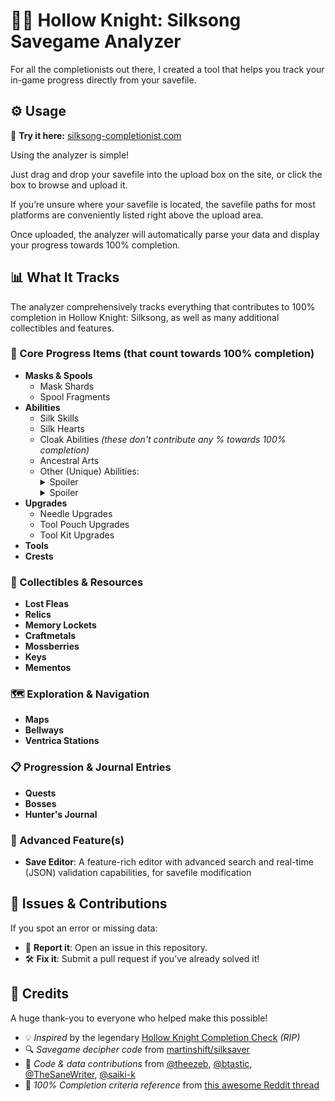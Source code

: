 # 🧵🎵 Hollow Knight: Silksong Savegame Analyzer

For all the completionists out there, I created a tool that helps you track your in-game progress directly from your savefile.


## ⚙️ Usage

🔗 **Try it here:** [silksong-completionist.com](https://silksong-completionist.com/)

Using the analyzer is simple!

Just drag and drop your savefile into the upload box on the site, or click the box to browse and upload it.

If you’re unsure where your savefile is located, the savefile paths for most platforms are conveniently listed right above the upload area.

Once uploaded, the analyzer will automatically parse your data and display your progress towards 100% completion.


## 📊 What It Tracks

The analyzer comprehensively tracks everything that contributes to 100% completion in Hollow Knight: Silksong, as well as many additional collectibles and features.

### 🧩 Core Progress Items (that count towards **100% completion**)
- **Masks & Spools**
  - Mask Shards
  - Spool Fragments
- **Abilities**
  - Silk Skills
  - Silk Hearts
  - Cloak Abilities *(these don't contribute any % towards 100% completion)*
  - Ancestral Arts
  - Other (Unique) Abilities: <details><summary>Spoiler</summary>Sylphsong</details><details><summary>Spoiler</summary>Everbloom</details>
- **Upgrades**
  - Needle Upgrades
  - Tool Pouch Upgrades
  - Tool Kit Upgrades
- **Tools**
- **Crests**

### 💎 Collectibles & Resources
- **Lost Fleas**
- **Relics**
- **Memory Lockets**
- **Craftmetals**
- **Mossberries**
- **Keys**
- **Mementos**

### 🗺️ Exploration & Navigation
- **Maps**
- **Bellways**
- **Ventrica Stations**

### 📋 Progression & Journal Entries
- **Quests**
- **Bosses**
- **Hunter's Journal**

### 🔧 Advanced Feature(s)
- **Save Editor**: A feature-rich editor with advanced search and real-time (JSON) validation capabilities, for savefile modification


## 🐞 Issues & Contributions

If you spot an error or missing data:

- 🐛 **Report it**: Open an issue in this repository.
- 🛠️ **Fix it**: Submit a pull request if you’ve already solved it!


## 💖 Credits

A huge thank-you to everyone who helped make this possible!

- 💡 *Inspired* by the legendary [Hollow Knight Completion Check](https://reznormichael.github.io/hollow-knight-completion-check/) *(RIP)*  
- 🔍 *Savegame decipher code* from [martinshift/silksaver](https://martinshift.github.io/silksaver/)  
- 🧠 *Code & data contributions* from [@theezeb](https://github.com/theezeb), [@btastic](https://github.com/btastic), [@TheSaneWriter](https://github.com/TheSaneWriter), [@saiki-k](https://github.com/saiki-k)  
- 📜 *100% Completion criteria reference* from [this awesome Reddit thread](https://www.reddit.com/r/Silksong/comments/1ng54do/list_of_requirements_to_get_100_completion/)

